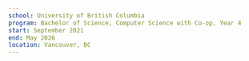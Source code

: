 ```yaml
---
school: University of British Columbia
program: Bachelor of Science, Computer Science with Co-op, Year 4
start: September 2021
end: May 2026
location: Vancouver, BC
---
```


